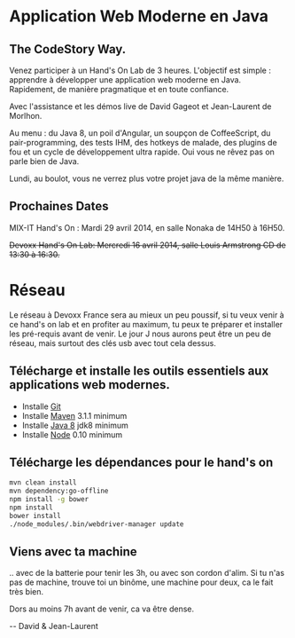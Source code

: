 # Application Web Moderne en Java
## The CodeStory Way.

Venez participer à un Hand's On Lab de 3 heures. L'objectif est simple : apprendre à développer une application web moderne en Java. Rapidement, de manière pragmatique et en toute confiance.

Avec l'assistance et les démos live de David Gageot et Jean-Laurent de Morlhon.

Au menu : du Java 8, un poil d'Angular, un soupçon de CoffeeScript, du pair-programming, des tests IHM, des hotkeys de malade, des plugins de fou et un cycle de développement ultra rapide. Oui vous ne rêvez pas on parle bien de Java.

Lundi, au boulot, vous ne verrez plus votre projet java de la même manière.

## Prochaines Dates 

MIX-IT Hand's On : Mardi 29 avril 2014, en salle Nonaka de 14H50 à 16H50. 

~~Devoxx Hand's On Lab: Mercredi 16 avril 2014, salle Louis Armstrong CD de 13:30 à 16:30.~~

# Réseau

Le réseau à Devoxx France sera au mieux un peu poussif, si tu veux venir à ce hand's on lab et en profiter au maximum, tu peux te préparer et installer les pré-requis avant de venir.
Le jour J nous aurons peut être un peu de réseau, mais surtout des clés usb avec tout cela dessus.

## Télécharge et installe les outils essentiels aux applications web modernes.

+ Installe [Git](http://git-scm.com/downloads)
+ Installe [Maven](http://maven.apache.org/download.cgi) 3.1.1 minimum
+ Installe [Java 8](http://www.oracle.com/technetwork/java/javase/downloads/jdk8-downloads-2133151.html) jdk8 minimum
+ Installe [Node](http://nodejs.org/download/) 0.10 minimum

## Télécharge les dépendances pour le hand's on

```bash
mvn clean install
mvn dependency:go-offline
npm install -g bower
npm install
bower install
./node_modules/.bin/webdriver-manager update
```

## Viens avec ta machine

.. avec de la batterie pour tenir les 3h, ou avec son cordon d'alim.
Si tu n'as pas de machine, trouve toi un binôme, une machine pour deux, ca le fait très bien.

Dors au moins 7h avant de venir, ca va être dense.

-- David & Jean-Laurent
